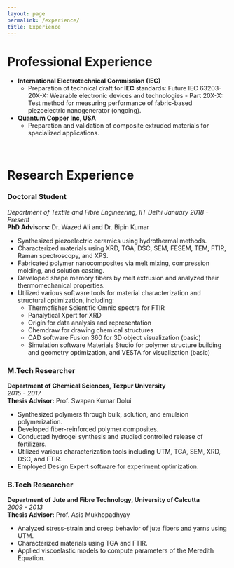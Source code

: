 ```yaml
---
layout: page
permalink: /experience/
title: Experience
---
```


# Professional Experience

- **International Electrotechnical Commission (IEC)**
	- Preparation of technical draft for **IEC** standards: Future IEC 63203-20X-X: Wearable electronic devices and technologies - Part 20X-X: Test method for measuring performance of fabric-based piezoelectric nanogenerator (ongoing).  
- **Quantum Copper Inc, USA**
	- Preparation and validation of composite extruded materials for specialized applications.

<br/>

# Research Experience

### **Doctoral Student**
*Department of Textile and Fibre Engineering, IIT Delhi*
*January 2018 - Present*  
**PhD Advisors:** Dr. Wazed Ali and Dr. Bipin Kumar  
- Synthesized piezoelectric ceramics using hydrothermal methods.  
- Characterized materials using XRD, TGA, DSC, SEM, FESEM, TEM, FTIR, Raman spectroscopy, and XPS.  
- Fabricated polymer nanocomposites via melt mixing, compression molding, and solution casting.  
- Developed shape memory fibers by melt extrusion and analyzed their thermomechanical properties.  
- Utilized various software tools for material characterization and structural optimization, including:
  - Thermofisher Scientific Omnic spectra for FTIR
  - Panalytical Xpert for XRD
  - Origin for data analysis and representation
  - Chemdraw for drawing chemical structures
  - CAD software Fusion 360 for 3D object visualization (basic)
  - Simulation software Materials Studio for polymer structure building and geometry optimization, and VESTA for visualization (basic)


### **M.Tech Researcher**  
**Department of Chemical Sciences, Tezpur University**  
*2015 - 2017*  
**Thesis Advisor:** Prof. Swapan Kumar Dolui  
- Synthesized polymers through bulk, solution, and emulsion polymerization.  
- Developed fiber-reinforced polymer composites.  
- Conducted hydrogel synthesis and studied controlled release of fertilizers.  
- Utilized various characterization tools including UTM, TGA, SEM, XRD, DSC, and FTIR.  
- Employed Design Expert software for experiment optimization.



### **B.Tech Researcher**
**Department of Jute and Fibre Technology, University of Calcutta**  
*2009 - 2013*  
**Thesis Advisor:** Prof. Asis Mukhopadhyay  
- Analyzed stress-strain and creep behavior of jute fibers and yarns using UTM.  
- Characterized materials using TGA and FTIR.  
- Applied viscoelastic models to compute parameters of the Meredith Equation.
<br/><br/>


